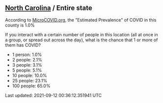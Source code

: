 
## [North Carolina](/united-states/north-carolina) / Entire state

According to [MicroCOVID.org](http://microcovid.org),
the "Estimated Prevalence" of COVID in this county is 1.0%

If you interact with a certain number of people in this location
(all at once in a group, or spread out across the day), what is the chance that
1 or more of them has COVID?

- 1 person: 1.0%
- 2 people: 2.1%
- 3 people: 3.1%
- 5 people: 5.1%
- 10 people: 10.0%
- 25 people: 23.1%
- 100 people: 65.0%

Last updated: 2021-09-12 00:36:12.351941 UTC
